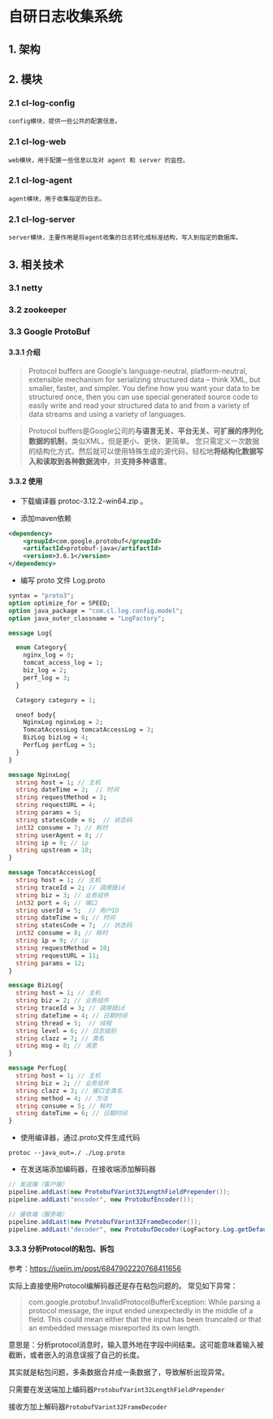 # 自研日志收集系统

## 1. 架构

## 2. 模块

### 2.1 cl-log-config
    config模块，提供一些公共的配置信息。
    
### 2.1 cl-log-web
    web模块，用于配置一些信息以及对 agent 和 server 的监控。
    
### 2.1 cl-log-agent
    agent模块，用于收集指定的日志。
    
### 2.1 cl-log-server
    server模块，主要作用是将agent收集的日志转化成标准结构，写入到指定的数据库。

## 3. 相关技术

### 3.1 netty

### 3.2 zookeeper

### 3.3 Google ProtoBuf

#### 3.3.1 介绍  

> Protocol buffers are Google's language-neutral, platform-neutral, extensible mechanism for serializing structured data – think XML, but smaller, faster, and simpler. You define how you want your data to be structured once, then you can use special generated source code to easily write and read your structured data to and from a variety of data streams and using a variety of languages.

> Protocol buffers是Google公司的**与语言无关、平台无关、可扩展的序列化数据的机制**，类似XML，但是更小、更快、更简单。
> 您只需定义一次数据的结构化方式，然后就可以使用特殊生成的源代码，轻松地**将结构化数据写入和读取到各种数据流中**，并**支持多种语言**。

#### 3.3.2 使用  

* 下载编译器 protoc-3.12.2-win64.zip 。

* 添加maven依赖

```xml
<dependency>
    <groupId>com.google.protobuf</groupId>
    <artifactId>protobuf-java</artifactId>
    <version>3.6.1</version>
</dependency>
```

* 编写 proto 文件 Log.proto
```protobuf
syntax = "proto3";
option optimize_for = SPEED;
option java_package = "com.cl.log.config.model";
option java_outer_classname = "LogFactory";

message Log{

  enum Category{
    nginx_log = 0;
    tomcat_access_log = 1;
    biz_log = 2;
    perf_log = 3;
  }

  Category category = 1;

  oneof body{
    NginxLog nginxLog = 2;
    TomcatAccessLog tomcatAccessLog = 3;
    BizLog bizLog = 4;
    PerfLog perfLog = 5;
  }
}

message NginxLog{
  string host = 1; // 主机
  string dateTime = 2;  // 时间
  string requestMethod = 3;
  string requestURL = 4;
  string params = 5;
  string statesCode = 6;  // 状态码
  int32 consume = 7; // 耗时
  string userAgent = 8; //
  string ip = 9; // ip
  string upstream = 10;
}

message TomcatAccessLog{
  string host = 1; // 主机
  string traceId = 2; // 调用链id
  string biz = 3; // 业务组件
  int32 port = 4; // 端口
  string userId = 5;  // 用户ID
  string dateTime = 6; // 时间
  string statesCode = 7;  // 状态码
  int32 consume = 8; // 耗时
  string ip = 9; // ip
  string requestMethod = 10;
  string requestURL = 11;
  string params = 12;
}

message BizLog{
  string host = 1; // 主机
  string biz = 2; // 业务组件
  string traceId = 3; // 调用链id
  string dateTime = 4; // 日期时间
  string thread = 5;  // 线程
  string level = 6; // 日志级别
  string clazz = 7; // 类名
  string msg = 8; // 消息
}

message PerfLog{
  string host = 1; // 主机
  string biz = 2; // 业务组件
  string clazz = 3; // 接口全类名
  string method = 4; // 方法
  string consume = 5; // 耗时
  string dateTime = 6; // 日期时间
}
```

* 使用编译器，通过.proto文件生成代码
```shell script
protoc --java_out=./ ./Log.proto
```

* 在发送端添加编码器，在接收端添加解码器
```java
// 发送端（客户端）
pipeline.addLast(new ProtobufVarint32LengthFieldPrepender());
pipeline.addLast("encoder", new ProtobufEncoder());

// 接收端（服务端）
pipeline.addLast(new ProtobufVarint32FrameDecoder());
pipeline.addLast("decoder", new ProtobufDecoder(LogFactory.Log.getDefaultInstance()));
```

#### 3.3.3 分析Protocol的粘包、拆包

参考：https://juejin.im/post/6847902220768411656

实际上直接使用Protocol编解码器还是存在粘包问题的。
常见如下异常：
> com.google.protobuf.InvalidProtocolBufferException: While parsing a protocol message, the input ended unexpectedly in the middle of a field.  This could mean either that the input has been truncated or that an embedded message misreported its own length.

意思是：分析protocol消息时，输入意外地在字段中间结束。这可能意味着输入被截断，或者嵌入的消息误报了自己的长度。

其实就是粘包问题，多条数据合并成一条数据了，导致解析出现异常。

只需要在发送端加上编码器```ProtobufVarint32LengthFieldPrepender```

接收方加上解码器```ProtobufVarint32FrameDecoder```



